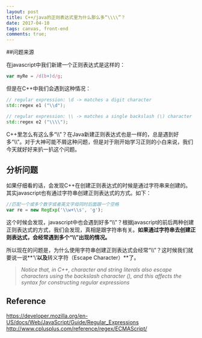```yaml
---
layout: post
title: C++/java的正则表达式里为什么那么多“\\\\”？
date: 2017-04-10
tags: canvas, front-end
comments: true;
---
```


##问题来源

在javascript中我们新建一个正则表达式是这样的：

```javascript
var myRe = /d(b+)d/g;
```
但是在C++中我们会遇到这种情况：
```c++
// regular expression: \d -> matches a digit character
std::regex e1 ("\\d");  

// regular expression: \\ -> matches a single backslash (\) character
std::regex e2 ("\\\\"); 
```
C++里怎么有这么多“\\\\”？在Java新建正则表达式也是一样的，总是遇到好多“\\\\”。对于大神可能不屑这种问题，但是对于刚开始学习正则的小白来说，我们今天就好好来扒一扒这个问题。

## 分析问题

如果仔细看的话，会发现C++在创建正则表达式的时候是通过字符串来创建的。其实javascript也有通过字符串创建正则表达式的方式。如下：
```javascript
//匹配一个或多个数字或者英文字母同时后面跟一个空格
var re = new RegExp('\\w+\\s', 'g');
```
这个时候会发现，javascript中也会遇到好多“\\\\”？根据javascript的前后两种创建正则表达式的方式，我们会发现，真相是跟字符串有关。**如果通过字符串去创建正则表达式，会经常遇到多个“\\\\”出现的情况。**

所以现在的问题是，为什么使用字符串创建正则表达式会经常“\\\\”？这时候我们就要说一说**‘\’**以及**转义字符（Escape Character）**了。
> *Notice that, in C++, character and string literals also escape characters using the backslash character (\), and this affects the syntax for constructing regular expressions*

## Reference 

<https://developer.mozilla.org/en-US/docs/Web/JavaScript/Guide/Regular_Expressions>
<http://www.cplusplus.com/reference/regex/ECMAScript/>
